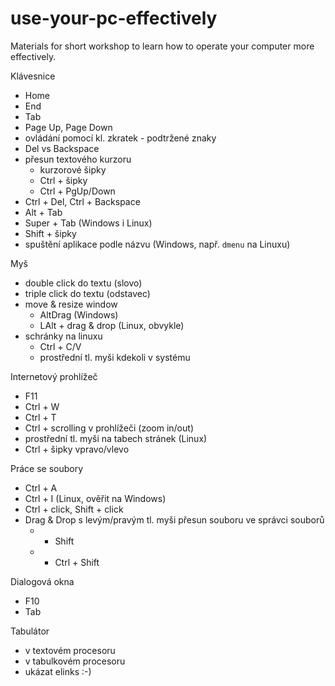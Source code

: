 # use-your-pc-effectively
Materials for short workshop to learn how to operate your computer more effectively.

Klávesnice
- Home
- End
- Tab
- Page Up, Page Down
- ovládání pomocí kl. zkratek - podtržené znaky
- Del vs Backspace
- přesun textového kurzoru
  - kurzorové šipky
  - Ctrl + šipky
  - Ctrl + PgUp/Down
- Ctrl + Del, Ctrl + Backspace
- Alt + Tab
- Super + Tab (Windows i Linux)
- Shift + šipky
- spuštění aplikace podle názvu (Windows, např. `dmenu` na Linuxu)


Myš
- double click do textu (slovo)
- triple click do textu (odstavec)
- move & resize window
  - AltDrag (Windows)
  - LAlt + drag & drop (Linux, obvykle)
- schránky na linuxu
  - Ctrl + C/V
  - prostřední tl. myši kdekoli v systému



Internetový prohlížeč
- F11
- Ctrl + W
- Ctrl + T
- Ctrl + scrolling v prohlížeči (zoom in/out)
- prostřední tl. myši na tabech stránek (Linux)
- Ctrl + šipky vpravo/vlevo


Práce se soubory
- Ctrl + A
- Ctrl + I (Linux, ověřit na Windows)
- Ctrl + click, Shift + click
- Drag & Drop s levým/pravým tl. myši přesun souboru ve správci souborů
  - + Shift
  - + Ctrl + Shift

Dialogová okna
- F10
- Tab

Tabulátor
- v textovém procesoru
- v tabulkovém procesoru
- ukázat elinks :-)
